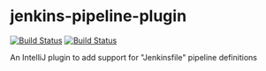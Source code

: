 # jenkins-pipeline-plugin

[![Build Status](https://travis-ci.org/toolisticon/jenkinsfile-idea-plugin.svg?branch=master)](https://travis-ci.org/toolisticon/jenkinsfile-idea-plugin)
[![Build Status](https://jenkins.holisticon.de/job/Public/job/jenkinsfile-idea-plugin/job/master/badge/icon)](https://jenkins.holisticon.de/blue/organizations/jenkins/Public%2Fjenkinsfile-idea-plugin/branches/)

An IntelliJ plugin to add support for "Jenkinsfile" pipeline definitions
